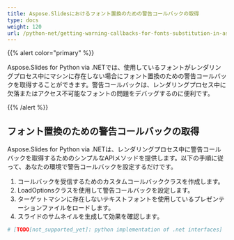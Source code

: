 ```yaml
---
title: Aspose.Slidesにおけるフォント置換のための警告コールバックの取得
type: docs
weight: 120
url: /python-net/getting-warning-callbacks-for-fonts-substitution-in-aspose-slides/
---
```


{{% alert color="primary" %}} 

Aspose.Slides for Python via .NETでは、使用しているフォントがレンダリングプロセス中にマシンに存在しない場合にフォント置換のための警告コールバックを取得することができます。警告コールバックは、レンダリングプロセス中に欠落またはアクセス不可能なフォントの問題をデバッグするのに便利です。

{{% /alert %}} 
## **フォント置換のための警告コールバックの取得**
Aspose.Slides for Python via .NETは、レンダリングプロセス中に警告コールバックを取得するためのシンプルなAPIメソッドを提供します。以下の手順に従って、あなたの環境で警告コールバックを設定するだけです。

1. コールバックを受信するためのカスタムコールバッククラスを作成します。
1. LoadOptionsクラスを使用して警告コールバックを設定します。
1. ターゲットマシンに存在しないテキストフォントを使用しているプレゼンテーションファイルをロードします。
1. スライドのサムネイルを生成して効果を確認します。

```py
# [TODO[not_supported_yet]: python implementation of .net interfaces]
```